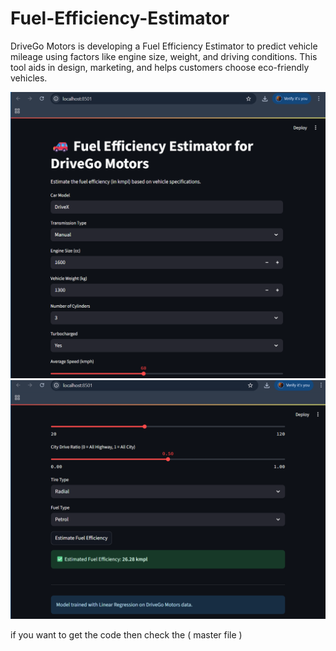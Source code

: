 # Fuel-Efficiency-Estimator
DriveGo Motors is developing a Fuel Efficiency Estimator to predict vehicle mileage using factors like engine size, weight, and driving conditions. This tool aids in design, marketing, and helps customers choose eco-friendly vehicles.

![image alt ](https://github.com/mrbhargav01/Fuel-Efficiency-Estimator/blob/84a3d0808d4b7a24737f4615783adcc51b2dcdee/Fuel%20Efficiency%20Estimator%20-%201.png)
![image alt ](https://github.com/mrbhargav01/Fuel-Efficiency-Estimator/blob/08f4dfff4831680c8b7664bc159b7d00656313df/Fuel%20Efficiency%20Estimator%20-2.png)

if you want to get the code then check the ( master file )
